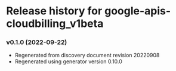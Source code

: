 # Release history for google-apis-cloudbilling_v1beta

### v0.1.0 (2022-09-22)

* Regenerated from discovery document revision 20220908
* Regenerated using generator version 0.10.0


